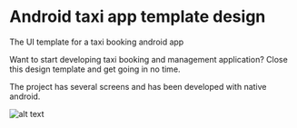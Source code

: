 # Android taxi app template design
The UI template for a taxi booking android app

Want to start developing taxi booking and management application? Close this design template and get going in no time.

The project has several screens and has been developed with native android.

![alt text](screenshots/dashboard.png "Screenshot image")
